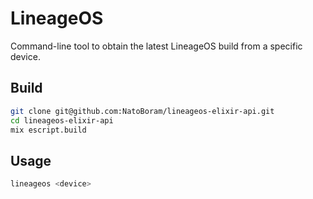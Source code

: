 # LineageOS

Command-line tool to obtain the latest LineageOS build from a specific device.

## Build

```sh
git clone git@github.com:NatoBoram/lineageos-elixir-api.git
cd lineageos-elixir-api
mix escript.build
```

## Usage

```sh
lineageos <device>
```
